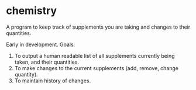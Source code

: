 # chemistry
A program to keep track of supplements you are taking and changes to their quantities.


Early in development.
Goals:

1. To output a human readable list of all supplements currently being taken, and their quantities.
2. To make changes to the current supplements (add, remove, change quantity).
3. To maintain history of changes.
